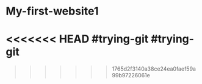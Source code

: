 # My-first-website1

<<<<<<< HEAD
#trying-git
#trying-git
=======
>>>>>>> 1765d2f3140a38ce24ea0faef59a99b97226061e
